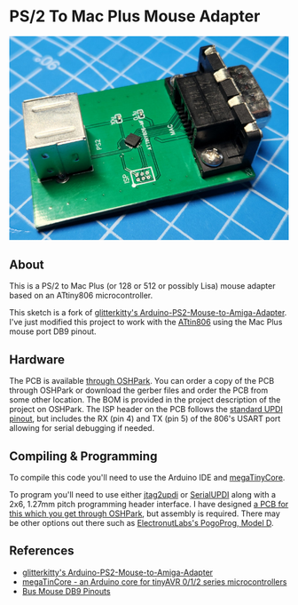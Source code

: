 # PS/2 To Mac Plus Mouse Adapter

![adapter.jpg](adapter.jpg)

## About
This is a PS/2 to Mac Plus (or 128 or 512 or possibly Lisa) mouse adapter based on an ATtiny806 microcontroller. 

This sketch is a fork of [glitterkitty's Arduino-PS2-Mouse-to-Amiga-Adapter](https://github.com/glitterkitty/Arduino-PS2-Mouse-to-Amiga-Adapter). I've just modified this project to work with the [ATtin806](https://www.microchip.com/en-us/product/attiny806) using the Mac Plus mouse port DB9 pinout. 

## Hardware
The PCB is available [through OSHPark](https://oshpark.com/shared_projects/Ghm76ref). You can order a copy of the PCB through OSHPark or download the gerber files and order the PCB from some other location. The BOM is provided in the project description of the project on OSHPark. The ISP header on the PCB follows the [standard UPDI pinout](https://onlinedocs.microchip.com/pr/GUID-DDB0017E-84E3-4E77-AAE9-7AC4290E5E8B-en-US-4/index.html?GUID-9B349315-2842-4189-B88C-49F4E1055D7F), but includes the RX (pin 4) and TX (pin 5) of the 806's USART port allowing for serial debugging if needed. 

## Compiling & Programming

To compile this code you'll need to use the Arduino IDE and [megaTinyCore](https://github.com/SpenceKonde/megaTinyCore).

To program you'll need to use either [jtag2updi](https://github.com/SpenceKonde/jtag2updi) or [SerialUPDI](https://github.com/SpenceKonde/megaTinyCore#UPDI-Programming) along with a 2x6, 1.27mm pitch programming header interface. I have designed [a PCB for this which you get through OSHPark](https://oshpark.com/shared_projects/KFOWave7), but assembly is required. There may be other options out there such as [ElectronutLabs's PogoProg, Model D](https://gitlab.com/electronutlabs-public/ElectronutLabs-PogoProg).

## References
 
* [glitterkitty's Arduino-PS2-Mouse-to-Amiga-Adapter](https://github.com/glitterkitty/Arduino-PS2-Mouse-to-Amiga-Adapter)
* [megaTinCore - an Arduino core for tinyAVR 0/1/2 series microcontrollers](https://github.com/SpenceKonde/megaTinyCore)
* [Bus Mouse DB9 Pinouts](https://deskthority.net/wiki/Bus_mouse)
